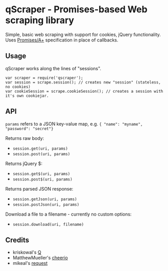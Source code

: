# qScraper - Promises-based Web scraping library

Simple, basic web scraping with support for cookies, jQuery functionality. Uses [Promises/A+][refp] specification in place of callbacks.

## Usage

qScraper works along the lines of "sessions".

	var scraper = require('qscraper');
	var session = scrape.session(); // creates new "session" (stateless, no cookies)
	var cookieSession = scrape.cookieSession(); // creates a session with it's own cookiejar.

## API

`params` refers to a JSON key-value map, e.g. `{ "name": "myname", "password": "secret"}`

Returns raw body:

* `session.get(uri, params)`
* `session.post(uri, params)`

Returns jQuery $:

* `session.get$(uri, params)`
* `session.post$(uri, params)`

Returns parsed JSON response:

* `session.getJson(uri, params)`
* `session.postJson(uri, params)`

Download a file to a filename - currently no custom options:

* `session.download(uri, filename)`

## Credits

* kriskowal's [Q][ref1]
* MatthewMueller's [cheerio][ref2]
* mikeal's [request][ref3]

[ref1]: https://github.com/kriskowal/q
[ref2]: https://github.com/MatthewMueller/cheerio
[ref3]: https://github.com/mikeal/request
[refp]: http://promises-aplus.github.io/promises-spec/
